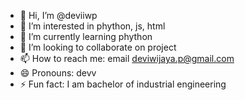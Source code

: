 - 👋 Hi, I’m @deviiwp
- 👀 I’m interested in phython, js, html
- 🌱 I’m currently learning phython
- 💞️ I’m looking to collaborate on project
- 📫 How to reach me: email deviwijaya.p@gmail.com
- 😄 Pronouns: devv
- ⚡ Fun fact: I am bachelor of industrial engineering

<!---
deviiwp/deviiwp is a ✨ special ✨ repository because its `README.md` (this file) appears on your GitHub profile.
You can click the Preview link to take a look at your changes.
--->

